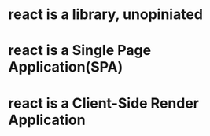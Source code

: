 # react is a library, unopiniated

# react is a Single Page Application(SPA)

# react is a Client-Side Render Application

